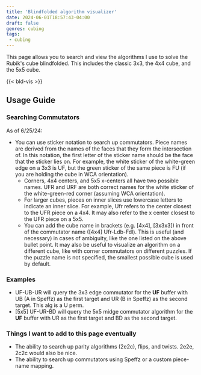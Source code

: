 ```yaml
---
title: 'Blindfolded algorithm visualizer'
date: 2024-06-01T18:57:43-04:00
draft: false
genres: cubing
tags:
 - cubing
---
```


This page allows you to search and view the algorithms I use to solve the Rubik's cube blindfolded. This includes the classic 3x3, the 4x4 cube, and the 5x5 cube. 

{{< bld-vis >}}

## Usage Guide


### Searching Commutators
As of 6/25/24: 
* You can use sticker notation to search up commutators. Piece names are derived from the names of the faces that they form the intersection of. In this notation, the first letter of the sticker name should be the face that the sticker lies on. For example, the white sticker of the white-green edge on a 3x3 is UF, but the green sticker of the same piece is FU (if you are holding the cube in WCA orientation).    
    * Corners, 4x4 centers, and 5x5 x-centers all have two possible names. UFR and URF are both correct names for the white sticker of the white-green-red corner (assuming WCA orientation). 
    * For larger cubes, pieces on inner slices use lowercase letters to indicate an inner slice. For example, Ufr refers to the center closest to the UFR piece on a 4x4. It may also refer to the x center closest to the UFR piece on a 5x5. 
    * You can add the cube name in brackets (e.g. [4x4], [3x3x3]) in front of the commutator name ([4x4] Ufr-Ldb-Fdl). This is useful (and necessary) in cases of ambiguity, like the one listed on the above bullet point. It may also be useful to visualize an algorithm on a different cube, like with corner commutators on different puzzles. If the puzzle name is not specified, the smallest possible cube is used by default.


### Examples
* UF-UB-UR will query the 3x3 edge commutator for the <b>UF</b> buffer with UB (A in Speffz) as the first target and UR (B in Speffz) as the second target. This alg is a U perm.
* [5x5] UF-UR-BD will query the 5x5 midge commutator algorithm for the <b>UF</b> buffer with UR as the first target and BD as the second target.

### Things I want to add to this page eventually
* The ability to search up parity algorithms (2e2c), flips, and twists. 2e2e, 2c2c would also be nice. 
* The ability to search up commutators using Speffz or a custom piece-name mapping.